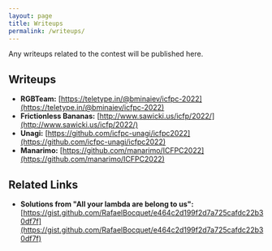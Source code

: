 ```yaml
---
layout: page
title: Writeups
permalink: /writeups/
---
```


Any writeups related to the contest will be published here.

## Writeups

- **RGBTeam:** [https://teletype.in/@bminaiev/icfpc-2022](https://teletype.in/@bminaiev/icfpc-2022)
- **Frictionless Bananas:** [http://www.sawicki.us/icfp/2022/](http://www.sawicki.us/icfp/2022/)
- **Unagi:** [https://github.com/icfpc-unagi/icfpc2022](https://github.com/icfpc-unagi/icfpc2022)
- **Manarimo:** [https://github.com/manarimo/ICFPC2022](https://github.com/manarimo/ICFPC2022)

## Related Links

- **Solutions from "All your lambda are belong to us":** [https://gist.github.com/RafaelBocquet/e464c2d199f2d7a725cafdc22b30df7f](https://gist.github.com/RafaelBocquet/e464c2d199f2d7a725cafdc22b30df7f)

